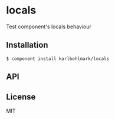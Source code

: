 
# locals

  Test component's locals behaviour

## Installation

    $ component install karlbohlmark/locals

## API

   

## License

  MIT
